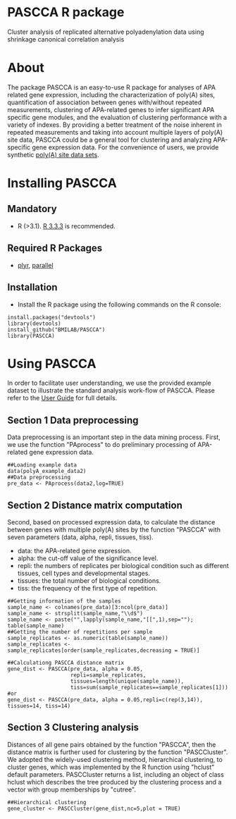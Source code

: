 PASCCA R package
====================

Cluster analysis of replicated alternative polyadenylation data using shrinkage canonical correlation analysis

About
====================
The package PASCCA is an easy-to-use R package for analyses of APA related gene expression, including the characterization of poly(A) sites, quantification of association between genes with/without repeated measurements, clustering of APA-related genes to infer significant APA specific gene modules, and the evaluation of clustering performance with a variety of indexes. By providing a better treatment of the noise inherent in repeated measurements and taking into account multiple layers of poly(A) site data, PASCCA could be a general tool for clustering and analyzing APA-specific gene expression data. For the convenience of users, we provide synthetic [poly(A) site data sets](https://github.com/BMILAB/Synthetic-PolyA-Site-Data). 

Installing PASCCA
=============
Mandatory 
---------

* R (>3.1). [R 3.3.3](https://www.r-project.org/) is recommended.

Required R Packages
---------
* [plyr](https://CRAN.R-project.org/package=plyr), [parallel](https://www.rdocumentation.org/packages/parallel)

Installation
---------
* Install the R package using the following commands on the R console:
```
install.packages("devtools")
library(devtools)
install_github("BMILAB/PASCCA")
library(PASCCA)
```

Using PASCCA
=============
In order to facilitate user understanding, we use the provided example dataset to illustrate the standard analysis work-flow of PASCCA. Please refer to the [User Guide](https://github.com/BMILAB/PASCCA/tree/master/doc) for full details.

Section 1 Data preprocessing
---------
Data preprocessing is an important step in the data mining process. First, we use the function "PAprocess" to do preliminary processing of APA-related gene expression data.
```
##Loading example data
data(polyA_example_data2)
##Data preprocessing
pre_data <- PAprocess(data2,log=TRUE)
```

Section 2 Distance matrix computation
---------
Second, based on processed expression data, to calculate the distance between genes with multiple poly(A) sites by the function "PASCCA" with seven parameters (data, alpha, repli, tissues, tiss).
* data: the APA-related gene expression.
* alpha: the cut-off value of the significance level.
* repli: the numbers of replicates per biological condition such as different tissues, cell types and developmental stages.
* tissues: the total number of biological conditions.
* tiss: the frequency of the first type of repetition.
```
##Getting information of the samples
sample_name <- colnames(pre_data)[3:ncol(pre_data)]
sample_name <- strsplit(sample_name,"\\d$")
sample_name <- paste("",lapply(sample_name,"[[",1),sep="");
table(sample_name)
##Getting the number of repetitions per sample
sample_replicates <- as.numeric(table(sample_name))
sample_replicates <- sample_replicates[order(sample_replicates,decreasing = TRUE)]

##Calculationg PASCCA distance matrix
gene_dist <- PASCCA(pre_data, alpha = 0.05,
                    repli=sample_replicates,
                    tissues=length(unique(sample_name)),
                    tiss=sum(sample_replicates==sample_replicates[1]))
#or
gene_dist <- PASCCA(pre_data, alpha = 0.05,repli=c(rep(3,14)), tissues=14, tiss=14)
```

Section 3 Clustering analysis
---------
Distances of all gene pairs obtained by the function "PASCCA", then the distance matrix is further used for clustering by the function "PASCCluster". We adopted the widely-used clustering method, hierarchical clustering, to cluster genes, which was implemented by the R function using "hclust" default parameters. PASCCluster returns a list, including an object of class hclust which describes the tree produced by the clustering process and a vector with group memberships by "cutree".
```
##Hierarchical clustering
gene_cluster <- PASCCluster(gene_dist,nc=5,plot = TRUE)
```
